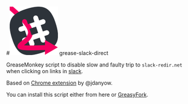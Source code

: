 #![logo](assets/icon128.png) grease-slack-direct



GreaseMonkey script to disable slow and faulty trip to `slack-redir.net` when clicking on links in [slack](https://slack.com/).

Based on [Chrome extension](https://github.com/jdanyow/slack-direct) by @jdanyow.

You can install this script either from here or [GreasyFork](https://greasyfork.org/en/scripts/14899-slack-direct).
